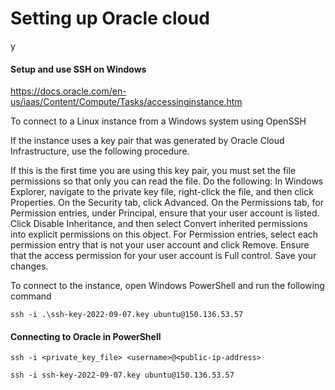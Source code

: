 # Setting up Oracle cloud


y
#### Setup and use SSH on Windows

https://docs.oracle.com/en-us/iaas/Content/Compute/Tasks/accessinginstance.htm


To connect to a Linux instance from a Windows system using OpenSSH

If the instance uses a key pair that was generated by Oracle Cloud Infrastructure, use the following procedure.

If this is the first time you are using this key pair, you must set the file permissions so that only you can read the file. Do the following:
  In Windows Explorer, navigate to the private key file, right-click the file, and then click Properties.
  On the Security tab, click Advanced.
  On the Permissions tab, for Permission entries, under Principal, ensure that your user account is listed.
  Click Disable Inheritance, and then select Convert inherited permissions into explicit permissions on this object.
  For Permission entries, select each permission entry that is not your user account and click Remove.
  Ensure that the access permission for your user account is Full control.
  Save your changes.

To connect to the instance, open Windows PowerShell and run the following command

```ssh -i .\ssh-key-2022-09-07.key ubuntu@150.136.53.57```

#### Connecting to Oracle in PowerShell
```
ssh -i <private_key_file> <username>@<public-ip-address>

ssh -i ssh-key-2022-09-07.key ubuntu@150.136.53.57
```


